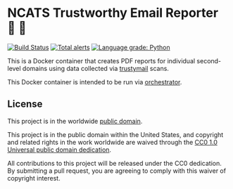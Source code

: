 # NCATS Trustworthy Email Reporter :notebook: :file_folder: #

[![Build Status](https://travis-ci.com/cisagov/trustymail_reporter.svg?branch=develop)](https://travis-ci.com/cisagov/trustymail_reporter)
[![Total alerts](https://img.shields.io/lgtm/alerts/g/cisagov/trustymail_reporter.svg?logo=lgtm&logoWidth=18)](https://lgtm.com/projects/g/cisagov/trustymail_reporter/alerts/)
[![Language grade: Python](https://img.shields.io/lgtm/grade/python/g/cisagov/trustymail_reporter.svg?logo=lgtm&logoWidth=18)](https://lgtm.com/projects/g/cisagov/trustymail_reporter/context:python)

This is a Docker container that creates PDF reports for individual
second-level domains using data collected via
[trustymail](https://github.com/cisagov/trustymail) scans.

This Docker container is intended to be run via
[orchestrator](https://github.com/cisagov/orchestrator).

## License ##

This project is in the worldwide [public domain](LICENSE.md).

This project is in the public domain within the United States, and
copyright and related rights in the work worldwide are waived through
the [CC0 1.0 Universal public domain
dedication](https://creativecommons.org/publicdomain/zero/1.0/).

All contributions to this project will be released under the CC0
dedication. By submitting a pull request, you are agreeing to comply
with this waiver of copyright interest.
